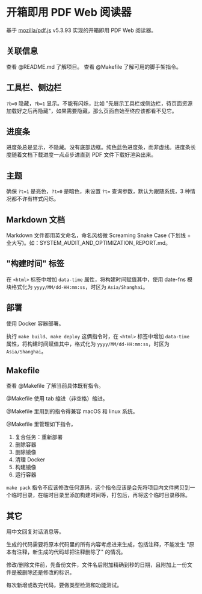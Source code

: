 # 开箱即用 PDF Web 阅读器

基于 [mozilla/pdf.js](https://github.com/mozilla/pdf.js) v5.3.93 实现的开箱即用 PDF Web 阅读器。

## 关联信息

查看 @README.md 了解项目。
查看 @Makefile 了解可用的脚手架指令。

## 工具栏、侧边栏

`?b=0` 隐藏，`?b=1` 显示。不能有闪烁，比如 "先展示工具栏或侧边栏，待页面资源加载好之后再隐藏"，如果需要隐藏，那么页面自始至终应该都看不见它。

## 进度条

进度条总是显示，不隐藏。没有底部边框。纯色蓝色进度条，而非虚线。进度条长度随着文档下载进度一点点步进直到 PDF 文件下载好渲染出来。

## 主题

确保 `?t=1` 是亮色，`?t=0` 是暗色，未设置 `?t=` 查询参数，默认为跟随系统，3 种情况都不许有样式闪烁。

## Markdown 文档

Markdown 文件都用英文命名，命名风格微 Screaming Snake Case (下划线 + 全大写)。如：SYSTEM_AUDIT_AND_OPTIMIZATION_REPORT.md。

## "构建时间" 标签

在 `<html>` 标签中增加 `data-time` 属性，将构建时间赋值其中，使用 date-fns 模块格式化为 `yyyy/MM/dd-HH:mm:ss`，时区为 `Asia/Shanghai`。

## 部署

使用 Docker 容器部署。

执行 `make build`、`make deploy` 这俩指令时，在 `<html>` 标签中增加 `data-time` 属性，将构建时间赋值其中，格式化为 `yyyy/MM/dd-HH:mm:ss`，时区为 `Asia/Shanghai`。

## Makefile

查看 @Makefile 了解当前具体既有指令。

@Makefile 使用 tab 缩进（非空格）缩进。

@Makefile 里用到的指令得兼容 macOS 和 linux 系统。

@Makefile 里管理如下指令，

1. 复合任务：重新部署
2. 删除容器
3. 删除镜像
4. 清理 Docker
5. 构建镜像
6. 运行容器

`make pack` 指令不应该修改任何源码，这个指令应该是会先将项目内文件拷贝到一个临时目录，在临时目录里添加构建时间等，打包后，再将这个临时目录移除。

## 其它

用中文回复对话消息等。

生成的代码需要将原本代码里的所有内容考虑进来生成，包括注释，不能发生 "原本有注释，新生成的代码却把注释删除了" 的情况。

修改/删除文件前，先备份文件，文件名后附加精确到秒的日期，且附加上一份文件是被删除还是修改的标识。

每次新增或改完代码，要做类型检测和功能测试。
